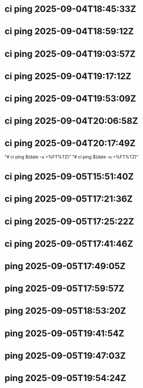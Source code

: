 # ci ping 2025-09-04T18:45:33Z
# ci ping 2025-09-04T18:59:12Z
# ci ping 2025-09-04T19:03:57Z
# ci ping 2025-09-04T19:17:12Z
# ci ping 2025-09-04T19:53:09Z
# ci ping 2025-09-04T20:06:58Z
# ci ping 2025-09-04T20:17:49Z
"# ci ping $(date -u +%FT%TZ)" 
"# ci ping $(date -u +%FT%TZ)" 
# ci ping 2025-09-05T15:51:40Z
# ci ping 2025-09-05T17:21:36Z
# ci ping 2025-09-05T17:25:22Z
# ci ping 2025-09-05T17:41:46Z
# ping 2025-09-05T17:49:05Z
# ping 2025-09-05T17:59:57Z
# ping 2025-09-05T18:53:20Z
# ping 2025-09-05T19:41:54Z
# ping 2025-09-05T19:47:03Z
# ping 2025-09-05T19:54:24Z
